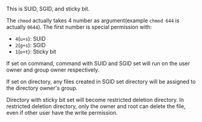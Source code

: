 This is SUID, SGID, and sticky bit.

The `chmod` actually takes 4 number as argument(example `chmod 644` is actually `0644`). The first number is special permission with:
 - `4`(`u+s`): SUID
 - `2`(`g+s`): SGID
 - `1`(`o+t`): Sticky bit
 
 If set on command, command with SUID and SGID set will run on the user owner and group owner respectively.
 
 If set on directory, any files created in SGID set directory will be assigned to the directory owner's group.
 
 Directory with sticky bit set will become restricted deletion directory.
 In restricted deletion directory, only the owner and root can delete the file, even if other user have the write permission.